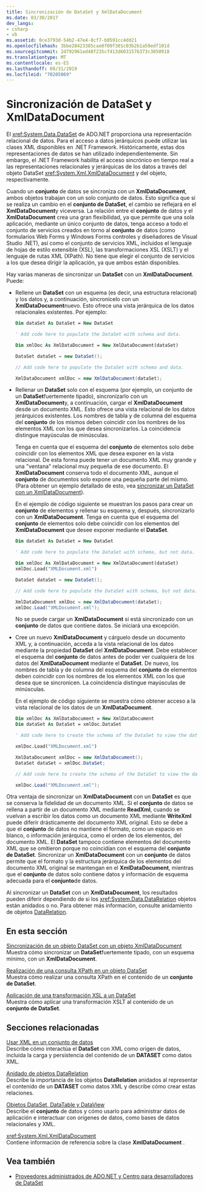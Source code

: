 ```yaml
---
title: Sincronización de DataSet y XmlDataDocument
ms.date: 03/30/2017
dev_langs:
- csharp
- vb
ms.assetid: 0ce3793d-54b2-47e4-8cf7-b0591cc4dd21
ms.openlocfilehash: 3bbe28423385cae0f09f301c03b2b1a59edf101d
ms.sourcegitcommit: 2d792961ed48f235cf413d6031576373c3050918
ms.translationtype: MT
ms.contentlocale: es-ES
ms.lasthandoff: 08/31/2019
ms.locfileid: "70205069"
---
```

# <a name="dataset-and-xmldatadocument-synchronization"></a>Sincronización de DataSet y XmlDataDocument
El <xref:System.Data.DataSet> de ADO.NET proporciona una representación relacional de datos. Para el acceso a datos jerárquicos puede utilizar las clases XML disponibles en .NET Framework. Históricamente, estas dos representaciones de datos se han utilizado independientemente. Sin embargo, el .NET Framework habilita el acceso sincrónico en tiempo real a las representaciones relacionales y jerárquicas de los datos a través del objeto DataSet <xref:System.Xml.XmlDataDocument> y del objeto, respectivamente.  
  
 Cuando un **conjunto** de datos se sincroniza con un **XmlDataDocument**, ambos objetos trabajan con un solo conjunto de datos. Esto significa que si se realiza un cambio en el **conjunto de DataSet**, el cambio se reflejará en el **XmlDataDocument**y viceversa. La relación entre el **conjunto** de datos y el **XmlDataDocument** crea una gran flexibilidad, ya que permite que una sola aplicación, mediante un único conjunto de datos, tenga acceso a todo el conjunto de servicios creados en torno al **conjunto** de datos (como formularios Web Forms y Windows Forms controles y diseñadores de Visual Studio .NET), así como el conjunto de servicios XML, incluidos el lenguaje de hojas de estilo extensible (XSL), las transformaciones XSL (XSLT) y el lenguaje de rutas XML (XPath). No tiene que elegir el conjunto de servicios a los que desea dirigir la aplicación, ya que ambos están disponibles.  
  
 Hay varias maneras de sincronizar un **DataSet** con un **XmlDataDocument**. Puede:  
  
- Rellene un **DataSet** con un esquema (es decir, una estructura relacional) y los datos y, a continuación, sincronícelo con un **XmlDataDocument**nuevo. Esto ofrece una vista jerárquica de los datos relacionales existentes. Por ejemplo:  
  
    ```vb  
    Dim dataSet As DataSet = New DataSet  
  
    ' Add code here to populate the DataSet with schema and data.  
  
    Dim xmlDoc As XmlDataDocument = New XmlDataDocument(dataSet)  
    ```  
  
    ```csharp  
    DataSet dataSet = new DataSet();  
  
    // Add code here to populate the DataSet with schema and data.  
  
    XmlDataDocument xmlDoc = new XmlDataDocument(dataSet);  
    ```  
  
- Rellenar un **DataSet** solo con el esquema (por ejemplo, un conjunto de un **DataSet**fuertemente tipado), sincronizarlo con un **XmlDataDocument**y, a continuación, cargar el **XmlDataDocument** desde un documento XML. Esto ofrece una vista relacional de los datos jerárquicos existentes. Los nombres de tabla y de columna del esquema del **conjunto** de los mismos deben coincidir con los nombres de los elementos XML con los que desea sincronizarlos. La coincidencia distingue mayúsculas de minúsculas.  
  
     Tenga en cuenta que el esquema del **conjunto** de elementos solo debe coincidir con los elementos XML que desea exponer en la vista relacional. De esta forma puede tener un documento XML muy grande y una "ventana" relacional muy pequeña de ese documento. El **XmlDataDocument** conserva todo el documento XML, aunque el **conjunto** de documentos solo expone una pequeña parte del mismo. (Para obtener un ejemplo detallado de esto, vea [sincronizar un DataSet con un XmlDataDocument](synchronizing-a-dataset-with-an-xmldatadocument.md)).  
  
     En el ejemplo de código siguiente se muestran los pasos para crear un **conjunto** de elementos y rellenar su esquema y, después, sincronizarlo con un **XmlDataDocument**. Tenga en cuenta que el esquema del **conjunto** de elementos solo debe coincidir con los elementos del **XmlDataDocument** que desee exponer mediante el **DataSet**.  
  
    ```vb  
    Dim dataSet As DataSet = New DataSet  
  
    ' Add code here to populate the DataSet with schema, but not data.  
  
    Dim xmlDoc As XmlDataDocument = New XmlDataDocument(dataSet)  
    xmlDoc.Load("XMLDocument.xml")  
    ```  
  
    ```csharp  
    DataSet dataSet = new DataSet();  
  
    // Add code here to populate the DataSet with schema, but not data.  
  
    XmlDataDocument xmlDoc = new XmlDataDocument(dataSet);  
    xmlDoc.Load("XMLDocument.xml");  
    ```  
  
     No se puede cargar un **XmlDataDocument** si está sincronizado con un **conjunto** de datos que contiene datos. Se iniciará una excepción.  
  
- Cree un nuevo **XmlDataDocument** y cárguelo desde un documento XML y, a continuación, acceda a la vista relacional de los datos mediante la propiedad **DataSet** del **XmlDataDocument**. Debe establecer el esquema del **conjunto** de datos antes de poder ver cualquiera de los datos del **XmlDataDocument** mediante el **DataSet**. De nuevo, los nombres de tabla y de columna del esquema del **conjunto** de elementos deben coincidir con los nombres de los elementos XML con los que desea que se sincronicen. La coincidencia distingue mayúsculas de minúsculas.  
  
     En el ejemplo de código siguiente se muestra cómo obtener acceso a la vista relacional de los datos de un **XmlDataDocument**.  
  
    ```vb  
    Dim xmlDoc As XmlDataDocument = New XmlDataDocument  
    Dim dataSet As DataSet = xmlDoc.DataSet  
  
    ' Add code here to create the schema of the DataSet to view the data.  
  
    xmlDoc.Load("XMLDocument.xml")  
    ```  
  
    ```csharp  
    XmlDataDocument xmlDoc = new XmlDataDocument();  
    DataSet dataSet = xmlDoc.DataSet;  
  
    // Add code here to create the schema of the DataSet to view the data.  
  
    xmlDoc.Load("XMLDocument.xml");  
    ```  
  
 Otra ventaja de sincronizar un **XmlDataDocument** con un **DataSet** es que se conserva la fidelidad de un documento XML. Si el **conjunto** de datos se rellena a partir de un documento XML mediante **ReadXml**, cuando se vuelvan a escribir los datos como un documento XML mediante **WriteXml** puede diferir drásticamente del documento XML original. Esto se debe a que el **conjunto** de datos no mantiene el formato, como un espacio en blanco, o información jerárquica, como el orden de los elementos, del documento XML. El **DataSet** tampoco contiene elementos del documento XML que se omitieron porque no coincidían con el esquema del **conjunto de DataSet**. Sincronizar un **XmlDataDocument** con un **conjunto** de datos permite que el formato y la estructura jerárquica de los elementos del documento XML original se mantengan en el **XmlDataDocument**, mientras que el **conjunto** de datos solo contiene datos y información de esquema adecuada para el **conjunto**de datos.  
  
 Al sincronizar un **DataSet** con un **XmlDataDocument**, los resultados pueden diferir dependiendo de si los <xref:System.Data.DataRelation> objetos están anidados o no. Para obtener más información, consulte anidamiento de objetos [DataRelation](nesting-datarelations.md).  
  
## <a name="in-this-section"></a>En esta sección  
 [Sincronización de un objeto DataSet con un objeto XmlDataDocument](synchronizing-a-dataset-with-an-xmldatadocument.md)  
 Muestra cómo sincronizar un **DataSet**fuertemente tipado, con un esquema mínimo, con un **XmlDataDocument**.  
  
 [Realización de una consulta XPath en un objeto DataSet](performing-an-xpath-query-on-a-dataset.md)  
 Muestra cómo realizar una consulta XPath en el contenido de un **conjunto de DataSet**.  
  
 [Aplicación de una transformación XSL a un DataSet](applying-an-xslt-transform-to-a-dataset.md)  
 Muestra cómo aplicar una transformación XSLT al contenido de un **conjunto de DataSet**.  
  
## <a name="related-sections"></a>Secciones relacionadas  
 [Usar XML en un conjunto de datos](using-xml-in-a-dataset.md)  
 Describe cómo interactúa el **DataSet** con XML como origen de datos, incluida la carga y persistencia del contenido de un **DATASET** como datos XML.  
  
 [Anidado de objetos DataRelation](nesting-datarelations.md)  
 Describe la importancia de los objetos **DataRelation** anidados al representar el contenido de un **DATASET** como datos XML y describe cómo crear estas relaciones.  
  
 [Objetos DataSet, DataTable y DataView](index.md)  
 Describe el **conjunto** de datos y cómo usarlo para administrar datos de aplicación e interactuar con orígenes de datos, como bases de datos relacionales y XML.  
  
 <xref:System.Xml.XmlDataDocument>  
 Contiene información de referencia sobre la clase **XmlDataDocument** .  
  
## <a name="see-also"></a>Vea también

- [Proveedores administrados de ADO.NET y Centro para desarrolladores de DataSet](https://go.microsoft.com/fwlink/?LinkId=217917)
